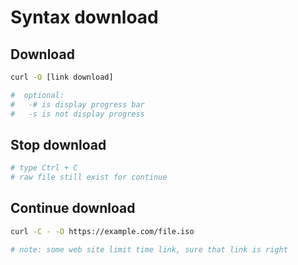 # Syntax download
## Download 
```bash
curl -O [link download]

#  optional:
#   -# is display progress bar
#   -s is not display progress
```

## Stop download
```bash
# type Ctrl + C
# raw file still exist for continue
```

## Continue download
```bash
curl -C - -O https://example.com/file.iso

# note: some web site limit time link, sure that link is right
```
